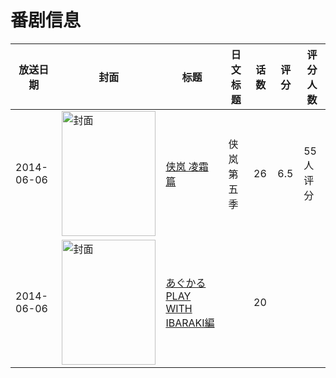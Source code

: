 # 番剧信息

|放送日期|封面|标题|日文标题|话数|评分|评分人数|
|---|---|---|---|---|---|---|
|2014-06-06|<img src="https://lain.bgm.tv/pic/cover/c/d0/aa/165958_4622u.jpg" alt="封面" style="width:150px;height:200px;object-fit:cover;">|[侠岚 凌霜篇](https://bangumi.tv/subject/165958)|侠岚 第五季|26|6.5|55人评分|
|2014-06-06|<img src="https://lain.bgm.tv/pic/cover/c/e7/a9/238437_sGQ8C.jpg" alt="封面" style="width:150px;height:200px;object-fit:cover;">|[あぐかる PLAY WITH IBARAKI編](https://bangumi.tv/subject/238437)||20|||
